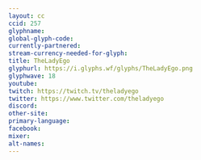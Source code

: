 ```yaml
---
layout: cc
ccid: 257
glyphname: 
global-glyph-code: 
currently-partnered: 
stream-currency-needed-for-glyph: 
title: TheLadyEgo
glyphurl: https://i.glyphs.wf/glyphs/TheLadyEgo.png
glyphwave: 18
youtube: 
twitch: https://twitch.tv/theladyego
twitter: https://www.twitter.com/theladyego
discord: 
other-site: 
primary-language: 
facebook: 
mixer: 
alt-names: 
---
```


